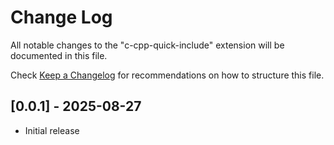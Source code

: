 # Change Log

All notable changes to the "c-cpp-quick-include" extension will be documented in this file.

Check [Keep a Changelog](http://keepachangelog.com/) for recommendations on how to structure this file.

## [0.0.1] - 2025-08-27

- Initial release